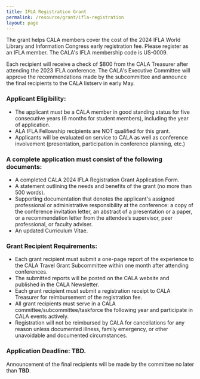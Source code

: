 ```yaml
---
title: IFLA Registration Grant
permalink: /resource/grant/ifla-registration
layout: page
---
```


The grant helps CALA members cover the cost of the 2024 IFLA World Library and Information Congress early registration fee. Please register as an IFLA member. The CALA&#39;s IFLA membership code is US-0009.

Each recipient will receive a check of $800 from the CALA Treasurer after attending the 2023 IFLA conference. The CALA&#39;s Executive Committee will approve the recommendations made by the subcommittee and announce the final recipients to the CALA listserv in early May.

### Applicant Eligibility:
  - The applicant must be a CALA member in good standing status for five consecutive years (6 months for student members), including the year of application.
  - ALA IFLA Fellowship recipients are NOT qualified for this grant.
  - Applicants will be evaluated on service to CALA as well as conference involvement (presentation, participation in conference planning, etc.)

### A complete application must consist of the following documents:
  - A completed CALA 2024 IFLA Registration Grant Application Form.
  - A statement outlining the needs and benefits of the grant (no more than 500 words).
  - Supporting documentation that denotes the applicant&#39;s assigned professional or administrative responsibility at the conference: a copy of the conference invitation letter, an abstract of a presentation or a paper, or a recommendation letter from the attendee’s supervisor, peer
professional, or faculty adviser.
  - An updated Curriculum Vitae.

### Grant Recipient Requirements:
  - Each grant recipient must submit a one-page report of the experience to the CALA Travel Grant Subcommittee within one month after attending conferences.
  - The submitted reports will be posted on the CALA website and published in the CALA Newsletter.
  - Each grant recipient must submit a registration receipt to CALA Treasurer for reimbursement of the registration fee.
  - All grant recipients must serve in a CALA committee/subcommittee/taskforce the following year and participate in CALA events actively.
  - Registration will not be reimbursed by CALA for cancellations for any reason unless documented illness, family emergency, or other unavoidable and documented circumstances.

### Application Deadline: TBD.   
Announcement of the final recipients will be made by the committee no later than **TBD**.
